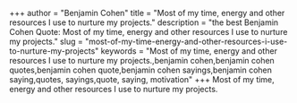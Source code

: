 +++
author = "Benjamin Cohen"
title = "Most of my time, energy and other resources I use to nurture my projects."
description = "the best Benjamin Cohen Quote: Most of my time, energy and other resources I use to nurture my projects."
slug = "most-of-my-time-energy-and-other-resources-i-use-to-nurture-my-projects"
keywords = "Most of my time, energy and other resources I use to nurture my projects.,benjamin cohen,benjamin cohen quotes,benjamin cohen quote,benjamin cohen sayings,benjamin cohen saying,quotes, sayings,quote, saying, motivation"
+++
Most of my time, energy and other resources I use to nurture my projects.

